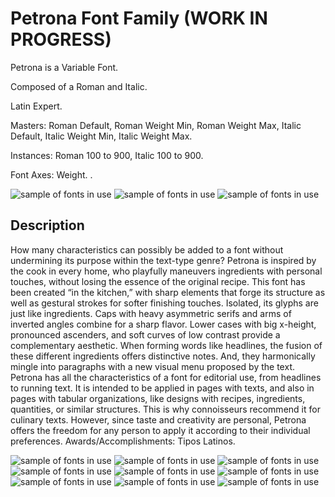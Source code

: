 # Petrona Font Family (WORK IN PROGRESS)

Petrona is a Variable Font.

Composed of a Roman and Italic.

Latin Expert. 

Masters: Roman Default, Roman Weight Min, Roman Weight Max, Italic Default, Italic Weight Min, Italic Weight Max.

Instances: Roman 100 to 900, Italic 100 to 900.

Font Axes: Weight.
.


![sample of fonts in use](Proofs/GlyphCo_Petrona_Animation_Variable_Weight/GlyphCo_Petrona_Animation_Variable_Weight_With.gif)
![sample of fonts in use](Proofs/PDF&JPG/ProofPetronaSpecimenHoriz2.jpg)
![sample of fonts in use](Proofs/PDF&JPG/ProofPetronaSpecimenHoriz3.jpg)


## Description 

How many characteristics can possibly be added to a font without undermining its purpose within the text-type genre? Petrona is inspired by the cook in every home, who playfully maneuvers ingredients with personal touches, without losing the essence of the original recipe. This font has been created “in the kitchen,” with sharp elements that forge its structure as well as gestural strokes for softer finishing touches. Isolated, its glyphs are just like ingredients. Caps with heavy asymmetric serifs and arms of inverted angles combine for a sharp flavor. Lower cases with big x-height, pronounced ascenders, and soft curves of low contrast provide a complementary aesthetic. When forming words like headlines, the fusion of these different ingredients offers distinctive notes. And, they harmonically mingle into paragraphs with a new visual menu proposed by the text. Petrona has all the characteristics of a font for editorial use, from headlines to running text. It is intended to be applied in pages with texts, and also in pages with tabular organizations, like designs with recipes, ingredients, quantities, or similar structures. This is why connoisseurs recommend it for culinary texts. However, since taste and creativity are personal, Petrona offers the freedom for any person to apply it according to their individual preferences. Awards/Accomplishments: Tipos Latinos. 

![sample of fonts in use](Proofs/PDF&JPG/ProofPetronaSpecimenVert900.jpg)
![sample of fonts in use](Proofs/PDF&JPG/ProofPetronaSpecimenVert800.jpg)
![sample of fonts in use](Proofs/PDF&JPG/ProofPetronaSpecimenVert700.jpg)
![sample of fonts in use](Proofs/PDF&JPG/ProofPetronaSpecimenVert600.jpg)
![sample of fonts in use](Proofs/PDF&JPG/ProofPetronaSpecimenVert500.jpg)
![sample of fonts in use](Proofs/PDF&JPG/ProofPetronaSpecimenVert400.jpg)
![sample of fonts in use](Proofs/PDF&JPG/ProofPetronaSpecimenVert300.jpg)
![sample of fonts in use](Proofs/PDF&JPG/ProofPetronaSpecimenVert200.jpg)
![sample of fonts in use](Proofs/PDF&JPG/ProofPetronaSpecimenVert100.jpg)
